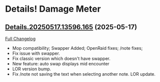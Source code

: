 # Details! Damage Meter

## [Details.20250517.13596.165](https://github.com/Tercioo/Details-Damage-Meter/tree/Details.20250517.13596.165) (2025-05-17)
[Full Changelog](https://github.com/Tercioo/Details-Damage-Meter/compare/Details.20250510.13575.164...Details.20250517.13596.165) 

- Mop compatibility; Swapper Added; OpenRaid fixes; /note fixes;  
- Fix issue with swapper.  
- Fix classic version which doesn't have swapper.  
- New feature: auto swap displays mid encounter  
- LOR version bump.  
- Fix /note not saving the text when selecting another note. LOR update.  
